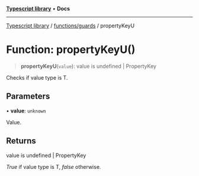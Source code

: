 [**Typescript library**](../../../index.md) • **Docs**

***

[Typescript library](../../../modules.md) / [functions/guards](../index.md) / propertyKeyU

# Function: propertyKeyU()

> **propertyKeyU**(`value`): value is undefined \| PropertyKey

Checks if value type is T.

## Parameters

• **value**: `unknown`

Value.

## Returns

value is undefined \| PropertyKey

_True_ if value type is T, _false_ otherwise.
